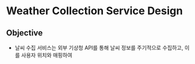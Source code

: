 # Weather Collection Service Design

## Objective

- 날씨 수집 서비스는 외부 기상청 API를 통해 날씨 정보를 주기적으로 수집하고, 이를 사용자 위치와 매핑하여